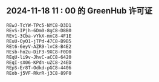 ## 2024-11-18 11 : 00 的 GreenHub 许可证
```
REwJ-TcYW-TPc5-NYC8-D3D1
REvS-IPjh-6Dm0-8gC8-D8B0
REv1-3Cba-vYkX-mxC8-4F1E
REuU-OyO1-jTPd-47C8-B9B5
REt6-6eyV-AZR9-lvC8-B4E2
REsb-ho2u-DiF3-9XC8-F0D0
REqU-li9v-JhvC-aCC8-6420
REqI-sX06-KPdn-uZC8-24ED
REpS-Er8T-Odkd-pGC8-4406
REob-j5VF-RkrR-j3C8-89F0
```
